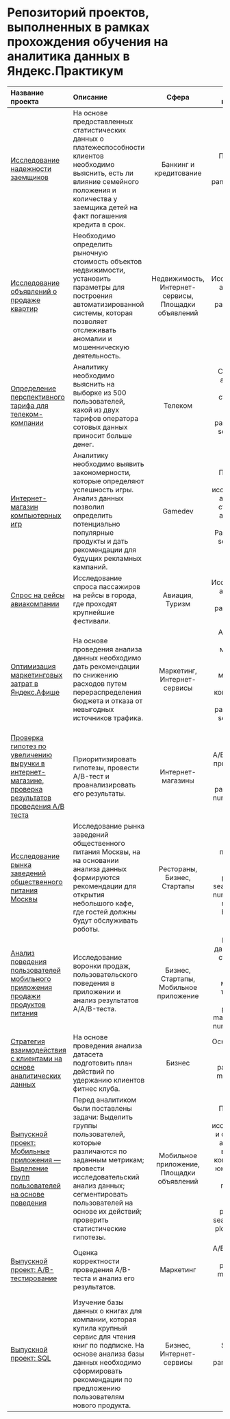 # Репозиторий проектов, выполненных в рамках прохождения обучения на аналитика данных в Яндекс.Практикум

| Название проекта | Описание | Сфера | Навыки и инструменты |
| :---| :---|:---:|:---:|
| [Исследование надежности заемщиков](https://github.com/annayanyshen/Yanyshen_YandexPracticum/tree/main/Banking "Банкинг и кредитование")|На основе предоставленных статистических данных о платежеспособности клиентов необходимо выяснить, есть ли влияние семейного положения и количества у заемщика детей на факт погашения кредита в срок.|Банкинг и кредитование|Предобработка данных; библиотеки: pandas, pymystem3.|
| [Исследование объявлений о продаже квартир](https://github.com/annayanyshen/Yanyshen_YandexPracticum/tree/main/RealEstate "Недвижимость")|Необходимо определить рыночную стоимость объектов недвижимости, установить параметры для построения автоматизированной системы, которая позволяет отслеживать аномалии и мошенническую деятельность.|Недвижимость, Интернет-сервисы, Площадки объявлений|Исследовательский анализ данных; библиотеки: pandas, matplotlib, seaborn.|
| [Определение перспективного тарифа для телеком-компании](https://github.com/annayanyshen/Yanyshen_YandexPracticum/tree/main/TELECOM "Телеком")|Аналитику необходимо выяснить на выборке из 500 пользователей, какой из двух тарифов оператора сотовых данных приносит больше денег.|Телеком|Статистический анализ данных (проверка статистических гипотез); библиотеки: pandas, matplotlib, seaborn, numpy, scipy, math.|
| [Интернет-магазин компьютерных игр](https://github.com/annayanyshen/Yanyshen_YandexPracticum/tree/main/Gamedev "Gamedev")|Аналитику необходимо выявить закономерности, которые определяют успешность игры. Анализ данных позволил определить потенциально популярные продукты и дать рекомендации для будущих рекламных кампаний.|Gamedev|Предобработка данных, исследовательский анализ данных, статистический анализ данных; библиотеки: Pandas, matplotlib, seaborn, numpy, scipy, math.|
| [Спрос на рейсы авиакомпании](https://github.com/annayanyshen/Yanyshen_YandexPracticum/tree/main/Airlines "Авиация и Туризм")|Исследование спроса пассажиров на рейсы в города, где проходят крупнейшие фестивали.|Авиация, Туризм|Исследовательский анализ данных; библиотеки: pandas, matplotlib, seaborn.|
| [Оптимизация маркетинговых затрат в Яндекс.Афише](https://github.com/annayanyshen/Yanyshen_YandexPracticum/tree/main/Marketing "Маркетинг")|На основе проведения анализа данных необходимо дать рекомендации по снижению расходов путем перераспределения бюджета и отказа от невыгодных источников трафика.|Маркетинг, Интернет-сервисы|Анализ бизнес-показателей, маркетинговая аналитика, продуктовые метрики, юнит-экономика, когортный анализ; библиотеки: pandas, matplotlib, seaborn, numpy, math.|
| [Проверка гипотез по увеличению выручки в интернет-магазине, проверка результатов проведения A/B теста](https://github.com/annayanyshen/Yanyshen_YandexPracticum/tree/main/AB-testing "A/B-тест")|Приоритизировать гипотезы, провести A/B-тест и проанализировать его результаты.|Интернет-магазины|A/B-тестирование, принятие решений в бизнесе; библиотеки: pandas, matplotlib, numpy, scipy, math.|
| [Исследование рынка заведений общественного питания Москвы](https://github.com/annayanyshen/Yanyshen_YandexPracticum/tree/main/Startup "Стартап")|Исследование рынка заведений общественного питания Москвы, на на основании анализа данных формируются рекомендации для открытия небольшого кафе, где гостей должны будут обслуживать роботы.|Рестораны, Бизнес, Стартапы|Визуальное представление данных; библиотеки: pandas, plotly, seaborn, matplotlib, numpy, scipy, math, requests, json, BeautifulSoup.|
| [Анализ поведения пользователей мобильного приложения продажи продуктов питания](https://github.com/annayanyshen/Yanyshen_YandexPracticum/tree/main/MobileApp "Приложение")|Исследование воронки продаж, пользовательского поведения в приложении и анализ результатов A/A/B-теста.|Бизнес, Стартапы, Мобильное приложение|Визуализация данных, Проверка статистических гипотез, Продуктовые метрики, A/B-тестирование; библиотеки: pandas, plotly, matplotlib, seaborn, numpy, scipy, math.|
| [Стратегия взаимодействия с клиентами на основе аналитических данных](https://github.com/annayanyshen/Yanyshen_YandexPracticum/tree/main/MachineLearning "Машинное обучение")|На основе проведения анализа датасета подготовить план действий по удержанию клиентов фитнес клуба.|Бизнес|Основы машинного обучения; библиотеки: pandas, seaborn, matplotlib,  scikit-learn, scipy.|
| [Выпускной проект: Мобильные приложения — Выделение групп пользователей на основе поведения](https://github.com/annayanyshen/Yanyshen_YandexPracticum/tree/main/Final_project "Выпускной проект")|Перед аналитиком были поставлены задачи: Выделить группы пользователей, которые различаются по заданным метрикам; провести исследовательский анализ данных; сегментировать пользователей на основе их действий; проверить статистические гипотезы.|Мобильное приложение, Площадки объявлений|Предобработка данных, исследовательский и статистический анализ данных, визуализация, когортный анализ, юнит-экономика, создание презентации и дашборда; библиотеки: pandas, numpy, seaborn, matplotlib, plotly,  scipy, math.|
| [Выпускной проект: A/B-тестирование](https://github.com/annayanyshen/Yanyshen_YandexPracticum/tree/main/FinalProject_AB-testing "Выпускной проект: A/B-тест")|Оценка корректности проведения A/B-теста и анализ его результатов.|Маркетинг|A/B-тестирование; библиотеки: pandas, numpy, matplotlib, plotly, scipy, math, seaborn.|
| [Выпускной проект: SQL](https://github.com/annayanyshen/Yanyshen_YandexPracticum/tree/main/FinalProject_SQL "Выпускной проект: SQL")|Изучение базы данных о книгах для компании, которая купила крупный сервис для чтения книг по подписке. На основе анализа базы данных необходимо сформировать рекомендации по предложению пользователям нового продукта.|Бизнес, Интернет-сервисы|SQL-запросы; библиотеки: pandas, sqlalchemy|

